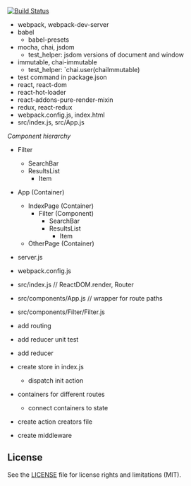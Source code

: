 [![Build Status](https://travis-ci.org/harsh376/Hector.svg?branch=master)](https://travis-ci.org/harsh376/Hector)

- webpack, webpack-dev-server
- babel
    + babel-presets
- mocha, chai, jsdom
    + test_helper: jsdom versions of document and window
- immutable, chai-immutable
    + test_helper: `chai.user(chaiImmutable)
- test command in package.json
- react, react-dom
- react-hot-loader
- react-addons-pure-render-mixin
- redux, react-redux
- webpack.config.js, index.html
- src/index.js, src/App.js

*Component hierarchy*

- Filter
    + SearchBar
    + ResultsList
        * Item


- App (Container)
    + IndexPage (Container)
        * Filter (Component)
            - SearchBar
            - ResultsList
                + Item
    + OtherPage (Container)


- server.js
- webpack.config.js
- src/index.js                          // ReactDOM.render, Router
- src/components/App.js                 // wrapper for route paths
- src/components/Filter/Filter.js


- add routing
- add reducer unit test
- add reducer
- create store in index.js
    + dispatch init action
- containers for different routes
    + connect containers to state
- create action creators file
- create middleware

## License

See the [LICENSE](LICENSE.md) file for license rights and limitations (MIT).
